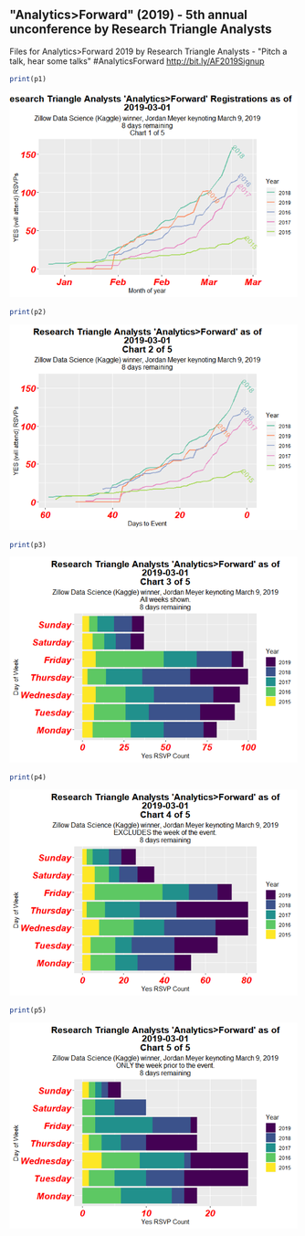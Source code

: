 "Analytics&gt;Forward" (2019) - 5th annual unconference by Research Triangle Analysts
-------------------------------------------------------------------------------------

Files for Analytics&gt;Forward 2019 by Research Triangle Analysts - "Pitch a talk, hear some talks" \#AnalyticsForward <http://bit.ly/AF2019Signup>

``` r
print(p1)
```

![](README_files/figure-markdown_github/af_2019-1.png)

``` r
print(p2)
```

![](README_files/figure-markdown_github/af_2019-2.png)

``` r
print(p3)
```

![](README_files/figure-markdown_github/af_2019-3.png)

``` r
print(p4)
```

![](README_files/figure-markdown_github/af_2019-4.png)

``` r
print(p5)
```

![](README_files/figure-markdown_github/af_2019-5.png)
